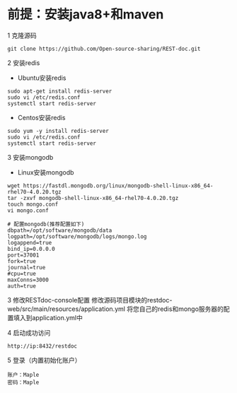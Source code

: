 # 前提：安装java8+和maven
1 克隆源码
```
git clone https://github.com/Open-source-sharing/REST-doc.git
```

2 安装redis
- Ubuntu安装redis
```
sudo apt-get install redis-server
sudo vi /etc/redis.conf
systemctl start redis-server
``` 
- Centos安装redis
```
sudo yum -y install redis-server
sudo vi /etc/redis.conf
systemctl start redis-server
```

3 安装mongodb
- Linux安装mongodb

```
wget https://fastdl.mongodb.org/linux/mongodb-shell-linux-x86_64-rhel70-4.0.20.tgz
tar -zxvf mongodb-shell-linux-x86_64-rhel70-4.0.20.tgz
touch mongo.conf
vi mongo.conf

# 配置mongodb(推荐配置如下)
dbpath=/opt/software/mongodb/data
logpath=/opt/software/mongodb/logs/mongo.log
logappend=true
bind_ip=0.0.0.0
port=37001
fork=true
journal=true
#cpu=true
maxConns=3000
auth=true
```

3 修改RESTdoc-console配置
修改源码项目模块的restdoc-web/src/main/resources/application.yml
将您自己的redis和mongo服务器的配置填入到application.yml中


4 启动成功访问
```
http://ip:8432/restdoc
```

5 登录（内置初始化账户）
```
账户：Maple
密码：Maple
```
